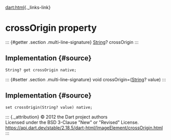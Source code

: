 [dart:html](../../dart-html/dart-html-library){._links-link}

crossOrigin property
====================

::: {#getter .section .multi-line-signature}
[String](../../dart-core/string-class)? crossOrigin
:::

Implementation {#source}
--------------

``` {.language-dart data-language="dart"}
String? get crossOrigin native;
```

::: {#setter .section .multi-line-signature}
void crossOrigin=([String](../../dart-core/string-class)? value)
:::

Implementation {#source}
--------------

``` {.language-dart data-language="dart"}
set crossOrigin(String? value) native;
```

::: {._attribution}
© 2012 the Dart project authors\
Licensed under the BSD 3-Clause \"New\" or \"Revised\" License.\
<https://api.dart.dev/stable/2.18.5/dart-html/ImageElement/crossOrigin.html>
:::
